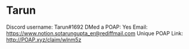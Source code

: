 # Tarun

Discord username: Tarun#1692
DMed a POAP: Yes
Email: https://www.notion.sotarungupta_er@rediffmail.com
Unique POAP Link: http://POAP.xyz/claim/wlnm5z